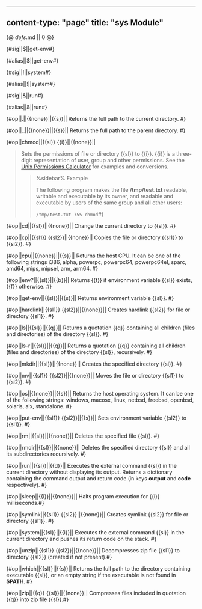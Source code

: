 -----
content-type: "page"
title: "sys Module"
-----
{@ _defs_.md || 0 @}

{#sig||$||get-env#}

{#alias||$||get-env#}

{#sig||&excl;||system#}

{#alias||&excl;||system#}

{#sig||&||run#}

{#alias||&||run#}

{#op||.||{{none}}||{{s}}||
Returns the full path to the current directory. #}

{#op||..||{{none}}||{{s}}||
Returns the full path to the parent directory. #}

{#op||chmod||{{sl}} {{i}}||{{none}}||
> Sets the permissions of file or directory {{sl}} to {{i}}. {{i}} is a three-digit representation of user, group and other permissions. See the [Unix Permissions Calculator](http://permissions-calculator.org/) for examples and conversions.
> 
> > %sidebar%
> > Example
> > 
> > The following program makes the file **/tmp/test.txt** readable, writable and executable by its owner, and readable and executable by users of the same group and all other users:
> > 
> > `/tmp/test.txt 755 chmod`#}

{#op||cd||{{sl}}||{{none}}||
Change the current directory to {{sl}}. #}

{#op||cp||{{sl1}} {{sl2}}||{{none}}||
Copies the file or directory {{sl1}} to {{sl2}}. #}

{#op||cpu||{{none}}||{{s}}||
Returns the host CPU. It can be one of the following strings i386, alpha, powerpc, powerpc64, powerpc64el, sparc, amd64, mips, mipsel, arm, arm64. #}

{#op||env?||{{sl}}||{{b}}||
Returns {{t}} if environment variable {{sl}} exists, {{f}} otherwise. #}

{#op||get-env||{{sl}}||{{s}}||
Returns environment variable {{sl}}. #}

{#op||hardlink||{{sl1}} {{sl2}}||{{none}}||
Creates hardlink {{sl2}} for file or directory {{sl1}}. #}

{#op||ls||{{sl}}||{{q}}||
Returns a quotation {{q}} containing all children (files and directories) of the directory {{sl}}. #}

{#op||ls-r||{{sl}}||{{q}}||
Returns a quotation {{q}} containing all children (files and directories) of the directory {{sl}}, recursively. #}

{#op||mkdir||{{sl}}||{{none}}||
Creates the specified directory {{sl}}. #}

{#op||mv||{{sl1}} {{sl2}}||{{none}}||
Moves the file or directory {{sl1}} to {{sl2}}. #}

{#op||os||{{none}}||{{s}}||
Returns the host operating system. It can be one of the following strings: windows, macosx, linux, netbsd, freebsd, openbsd, solaris, aix, standalone. #}

{#op||put-env||{{sl1}} {{sl2}}||{{s}}||
Sets environment variable {{sl2}} to {{sl1}}. #}

{#op||rm||{{sl}}||{{none}}||
Deletes the specified file {{sl}}. #}

{#op||rmdir||{{sl}}||{{none}}||
Deletes the specified directory {{sl}} and all its subdirectories recursively. #}

{#op||run||{{sl}}||{{d}}||
Executes the external command {{sl}} in the current directory without displaying its output. Returns a dictionary containing the command output and return code (in keys **output** and **code** respectively). #}

{#op||sleep||{{i}}||{{none}}||
Halts program execution for {{i}} milliseconds.#}

{#op||symlink||{{sl1}} {{sl2}}||{{none}}||
Creates symlink {{sl2}} for file or directory {{sl1}}. #}

{#op||system||{{sl}}||{{i}}||
Executes the external command {{sl}} in the current directory and pushes its return code on the stack. #}

{#op||unzip||{{sl1}} {{sl2}}||{{none}}||
Decompresses zip file {{sl1}} to directory {{sl2}} (created if not present).#}

{#op||which||{{sl}}||{{s}}||
Returns the full path to the directory containing executable {{sl}}, or an empty string if the executable is not found in **$PATH**. #}

{#op||zip||{{q}} {{sl}}||{{none}}||
Compresses files included in quotation {{q}} into zip file {{sl}}.#}
